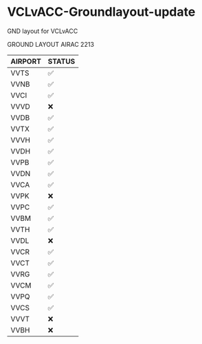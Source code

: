 # VCLvACC-Groundlayout-update
GND layout for VCLvACC

GROUND LAYOUT AIRAC 2213

| AIRPORT  | STATUS |
| ---------| ------ |
| VVTS  | ✅  |
| VVNB  | ✅  |
| VVCI  | ✅	|
| VVVD  | ❌	 |
| VVDB  | ✅ |
| VVTX  | ✅ |
| VVVH  | ✅ |
| VVDH  | ✅ |
| VVPB  | ✅|
| VVDN  | ✅ |
| VVCA  | ✅ |
| VVPK  | ❌ |
| VVPC  | ✅ |
| VVBM  | ✅ |
| VVTH  | ✅ |
| VVDL  | ❌ |
| VVCR  | ✅ |
| VVCT  | ✅ |
| VVRG  | ✅ |
| VVCM  | ✅ |
| VVPQ  | ✅ |
| VVCS  | ✅ |
| VVVT  | ❌ |
| VVBH  | ❌ |

